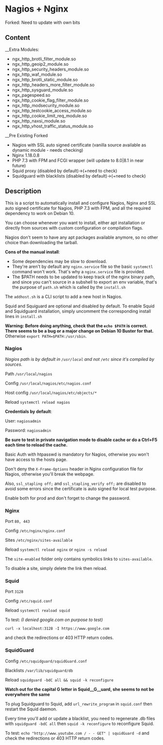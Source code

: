 # Nagios + Nginx

Forked: Need to update with own bits

## Content

__Extra Modules:
- ngx_http_brotli_filter_module.so
- ngx_http_geoip2_module.so
- ngx_http_security_headers_module.so
- ngx_http_waf_module.so
- ngx_http_brotli_static_module.so
- ngx_http_headers_more_filter_module.so
- ngx_http_sysguard_module.so
- ngx_pagespeed.so
- ngx_http_cookie_flag_filter_module.so
- ngx_http_modsecurity_module.so
- ngx_http_testcookie_access_module.so
- ngx_http_cookie_limit_req_module.so
- ngx_http_naxsi_module.so
- ngx_http_vhost_traffic_status_module.so

__Pre Existing Forked
- Nagios with SSL auto signed certificate (vanilla source available as dynamic module - needs checking)
- Nginx 1.18.0.8
- PHP 7.3 with FPM and FCGI wrapper (will update to 8.0|8.1 in near future)
- Squid proxy (disabled by default)->(+need to check)
- Squidguard with blacklists (disabled by default)->(+need to check)

## Description

This is a script to automatically install and configure Nagios, Nginx and SSL auto signed certificate for Nagios, PHP 7.3 with FPM, and all the required dependency to work on Debian 10.

You can choose whenever you want to install, either apt installation or directly from sources with custom configuration or compilation flags.

Nagios don't seem to have any apt packages available anymore, so no other choice than downloading the tarball.

__Cons of the manual install__:
- Some dependencies may be slow to download.
- They're aren't by default any `nginx.service` file so the basic `systemctl` command won't work. That's why a `nginx.service` file is provided.
- The $PATH needs to be updated to keep track of the nginx binary path, and since you can't source in a subshell to export an env variable, that's the purpose of `path.sh` which is called by the `install.sh`

The `addhost.sh` is a CLI script to add a new host in Nagios.

Squid and Squiguard are optional and disabled by default. To enable Squid and Squidguard installation, simply uncomment the corresponding install lines in `install.sh`

**Warning: Before doing anything, check that the `echo $PATH` is correct. There seems to be a bug or a major change on Debian 10 Buster for that.**
Otherwise `export PATH=$PATH:/usr/sbin`.

### Nagios

*Nagios path is by default in `/usr/local` and not `/etc` since it's compiled by sources.*

Path        `/usr/local/nagios`

Config      `/usr/local/nagios/etc/nagios.conf`

Host config `/usr/local/nagios/etc/objects/*`

Reload      `systemctl reload nagios`


__Credentials by default__:

User:     `nagiosadmin`

Password: `nagiosadmin`

**Be sure to test in private navigation mode to disable cache or do a Ctrl+F5 each time to reload the cache.**

Basic Auth with htpasswd is mandatory for Nagios, otherwise you won't have access to the hosts page.

Don't deny the `X-Frame-Options` header in Nginx configuration file for Nagios, otherwise you'll break the webpage.

Also, `ssl_stapling off;` and `ssl_stapling_verify off;` are disabled to avoid some errors since the certificate is auto signed for local test purpose.

Enable both for prod and don't forget to change the password.

### Nginx

Port      `80, 443`

Config    `/etc/nginx/nginx.conf`

Sites     `/etc/nginx/sites-available`

Reload    `systemctl reload nginx` or `nginx -s reload`

The `site-enabled` folder only contains symbolics links to `sites-available`.

To disable a site, simply delete the link then reload.

### Squid

Port   `3128`

Config  `/etc/squid.conf`

Reload  `systemctl reaload squid`


To test: *(I denied google.com on purpose to test)*

`curl -x localhost:3128 -I https://www.google.com`

and check the redirections or 403 HTTP return codes.


### SquidGuard

Config     `/etc/squidguard/squidGuard.conf`

Blacklists `/var/lib/squidguard/db`

Reload     `squidguard -bdC all && squid -k reconfigure`

**Watch out for the capital G letter in Squid__G__uard, she seems to not be everywhere the same**

To plug Squidguard to Squid, add `url_rewrite_program` in `squid.conf` then restart the Squid daemon.

Every time you'll add or update a blacklist, you need to regenerate .db files with `squidguard -bdC all` then `squid -k reconfigure` to reconfigure Squid.

To test:
`echo "http://www.youtube.com / - - GET" | squidGuard -d`
and check the redirections or 403 HTTP return codes.
